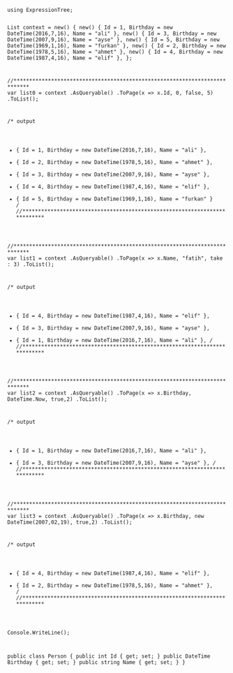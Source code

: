 
<code>
using ExpressionTree;

List<Person> context = new()
{
    new() { Id = 1, Birthday = new DateTime(2016,7,16), Name = "ali" },
    new() { Id = 3, Birthday = new DateTime(2007,9,16), Name = "ayse" },
    new() { Id = 5, Birthday = new DateTime(1969,1,16), Name = "furkan" },
    new() { Id = 2, Birthday = new DateTime(1978,5,16), Name = "ahmet" },
    new() { Id = 4, Birthday = new DateTime(1987,4,16), Name = "elif" },
}; 

//***************************************************************************
var list0 = context
    .AsQueryable()
    .ToPage(x => x.Id, 0, false, 5)
    .ToList();

/*  output
 *  { Id = 1, Birthday = new DateTime(2016,7,16), Name = "ali" },
 *  { Id = 2, Birthday = new DateTime(1978,5,16), Name = "ahmet" },
 *  { Id = 3, Birthday = new DateTime(2007,9,16), Name = "ayse" },
 *  { Id = 4, Birthday = new DateTime(1987,4,16), Name = "elif" },
 *  { Id = 5, Birthday = new DateTime(1969,1,16), Name = "furkan" }
*/
//***************************************************************************


//***************************************************************************
var list1 =  context
    .AsQueryable()
    .ToPage(x => x.Name, "fatih", take : 3)
    .ToList();


/*  output
 *  { Id = 4, Birthday = new DateTime(1987,4,16), Name = "elif" },
 *  { Id = 3, Birthday = new DateTime(2007,9,16), Name = "ayse" },
 *  { Id = 1, Birthday = new DateTime(2016,7,16), Name = "ali" },
*/
//***************************************************************************


//***************************************************************************
var list2 = context
    .AsQueryable()
    .ToPage(x => x.Birthday, DateTime.Now, true,2)
    .ToList();

/*  output
 *  { Id = 1, Birthday = new DateTime(2016,7,16), Name = "ali" },
 *  { Id = 3, Birthday = new DateTime(2007,9,16), Name = "ayse" },
*/
//***************************************************************************

//***************************************************************************
var list3 = context
    .AsQueryable()
    .ToPage(x => x.Birthday, new DateTime(2007,02,19), true,2)
    .ToList();

/*  output
 *  { Id = 4, Birthday = new DateTime(1987,4,16), Name = "elif" },
 *  { Id = 2, Birthday = new DateTime(1978,5,16), Name = "ahmet" },
*/
//***************************************************************************

Console.WriteLine();


public class Person
{
    public int Id { get; set; }
    public DateTime Birthday { get; set; }
    public string Name { get; set; }
}
</code>
